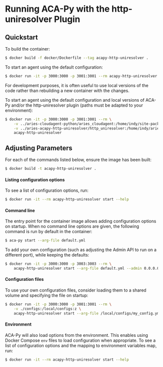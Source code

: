 Running ACA-Py with the http-uniresolver Plugin
======================================

## Quickstart

To build the container:

```sh
$ docker build -f docker/Dockerfile --tag acapy-http-uniresolver .
```

To start an agent using the default configuration:

```sh
$ docker run -it -p 3000:3000 -p 3001:3001 --rm acapy-http-uniresolver
```

For development purposes, it is often useful to use local versions of the code
rather than rebuilding a new container with the changes.

To start an agent using the default configuration and local versions of ACA-Py
and/or the http-uniresolver plugin (paths must be adapted to your environment):

```sh
$ docker run -it -p 3000:3000 -p 3001:3001 --rm \
	-v ../aries-cloudagent-python/aries_cloudagent:/home/indy/site-packages/aries_cloudagent:z \
	-v ../aries-acapy-http-uniresolver/http_uniresolver:/home/indy/aries-acapy-plugin-http-uniresolver/http_uniresolver:z \
	acapy-http-uniresolver
```

## Adjusting Parameters

For each of the commands listed below, ensure the image has been built:

```sh
$ docker build -t acapy-http-uniresolver .
```

#### Listing configuration options

To see a list of configuration options, run:

```sh
$ docker run -it --rm acapy-http-uniresolver start --help
```

#### Command line

The entry point for the container image allows adding configuration options on
startup. When no command line options are given, the following command is run
by default in the container:

```sh
$ aca-py start --arg-file default.yml
```

To add your own configuration (such as adjusting the Admin API to run on a
different port), while keeping the defaults:

```sh
$ docker run -it -p 3000:3000 -p 3003:3003 --rm \
    acapy-http-uniresolver start --arg-file default.yml --admin 0.0.0.0 3003
```

#### Configuration files

To use your own configuration files, consider loading them to a shared volume
and specifying the file on startup:

```sh
$ docker run -it -p 3000:3000 -p 3001:3001 --rm \
    -v ./configs:/local/configs:z \
    acapy-http-uniresolver start --arg-file /local/configs/my_config.yml
```

#### Environment

ACA-Py will also load options from the environment. This enables using Docker
Compose `env` files to load configuration when appropriate. To see a list of
configuration options and the mapping to environment variables map, run:

```sh
$ docker run -it --rm acapy-http-uniresolver start --help
```
